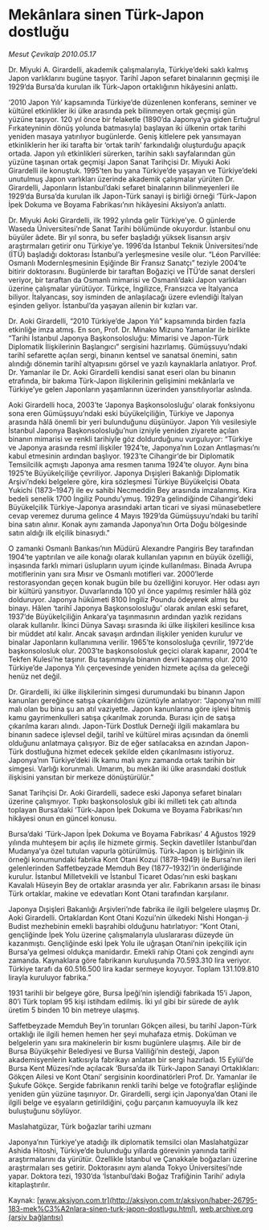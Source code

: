 # Mekânlara sinen Türk-Japon dostluğu

*Mesut Çevikalp 2010.05.17*

<font class="agenda2NewsSpot">
 Dr. Miyuki A. Girardelli, akademik çalışmalarıyla, Türkiye’deki saklı kalmış Japon varlıklarını bugüne taşıyor. Tarihî Japon sefaret binalarının geçmişi ile 1929’da Bursa’da kurulan ilk Türk-Japon ortaklığının hikâyesini anlattı.
</font>
<font class="newsDetail">
 <p class="MsoNormal">
  ‘2010 Japon Yılı’ kapsamında Türkiye’de düzenlenen konferans, seminer ve kültürel etkinlikler iki ülke arasında pek bilinmeyen ortak geçmişi gün yüzüne taşıyor. 120 yıl önce bir felaketle (1890’da Japonya’ya giden Ertuğrul Fırkateyninin dönüş yolunda batmasıyla) başlayan iki ülkenin ortak tarihi yeniden masaya yatırılıyor bugünlerde. Geniş kitlelere pek yansımayan etkinliklerin her iki tarafta bir ‘ortak tarih’ farkındalığı oluşturduğu apaçık ortada. Japon yılı etkinlikleri sürerken, tarihin saklı sayfalarından gün yüzüne taşınan ortak geçmişi Japon Sanat Tarihçisi Dr. Miyuki Aoki Girardelli ile konuştuk. 1995’ten bu yana Türkiye’de yaşayan ve Türkiye’deki unutulmuş Japon varlıkları üzerinde akademik çalışmalar yürüten Dr. Girardelli, Japonların İstanbul’daki sefaret binalarının bilinmeyenleri ile 1929’da Bursa’da kurulan ilk Japon-Türk sanayi iş birliği örneği ‘Türk-Japon İpek Dokuma ve Boyama Fabrikası’nın hikâyesini Aksiyon’a anlattı.
  <span>
  </span>
 </p>
 <p class="MsoNormal">
  Dr. Miyuki Aoki Girardelli, ilk 1992 yılında gelir Türkiye’ye. O günlerde Waseda Üniversitesi’nde Sanat Tarihi bölümünde okuyordur. İstanbul onu büyüler âdete. Bir yıl sonra, bu sefer başladığı yüksek lisansın arşiv araştırmaları getirir onu Türkiye’ye. 1996’da İstanbul Teknik Üniversitesi’nde (İTÜ) başladığı doktorası İstanbul’a yerleşmesine vesile olur. “Léon Parvillée: Osmanlı Modernleşmesinin Eşiğinde Bir Fransız Sanatçı” teziyle 2004’te bitirir doktorasını. Bugünlerde bir taraftan Boğaziçi ve İTÜ’de sanat dersleri veriyor, bir taraftan da Osmanlı mimarisi ve Osmanlı’daki Japon varlıkları üzerine çalışmalar yürütüyor. Türkçe, İngilizce, Fransızca ve İtalyanca biliyor. İtalyancası, soy isminden de anlaşılacağı üzere evlendiği İtalyan eşinden geliyor. İstanbul’da yaşayan ailenin bir kızları var.
 </p>
 <p class="MsoNormal">
  Dr. Aoki Girardelli, “2010 Türkiye’de Japon Yılı” kapsamında birden fazla etkinliğe imza atmış. En son, Prof. Dr. Minako Mizuno Yamanlar ile birlikte “Tarihi İstanbul Japonya Başkonsolosluğu: Mimarisi ve Japon-Türk Diplomatik İlişkilerinin Başlangıcı” sergisini hazırlamış. Gümüşsuyu’ndaki tarihî sefarette açılan sergi, binanın kentsel ve sanatsal önemini, satın alındığı dönemin tarihî altyapısını görsel ve yazılı kaynaklarla anlatıyor. Prof. Dr. Yamanlar ile Dr. Aoki Girardelli kendisi sanat eseri olan bu binanın etrafında, bir bakıma Türk-Japon ilişkilerinin gelişimini mekânlarla ve Türkiye’ye gelen Japonların yaşamlarının üzerinden yansıtılıyorlar aslında.
 </p>
 <p class="MsoNormal">
  Aoki Girardelli hoca, 2003’te ‘Japonya Başkonsolosluğu’ olarak fonksiyonu sona eren Gümüşsuyu’ndaki eski büyükelçiliğin, Türkiye ve Japonya arasında hâlâ önemli bir yeri bulunduğunu düşünüyor. Japon Yılı vesilesiyle İstanbul Japonya Başkonsolosluğu’nun izniyle yeniden ziyarete açılan binanın mimarisi ve renkli tarihiyle göz doldurduğunu vurguluyor: “Türkiye ve Japonya arasında resmî ilişkiler 1924’te, Japonya’nın Lozan Antlaşması’nı kabul etmesinin ardından başlıyor. 1923’te Cihangir’de bir Diplomatik Temsilcilik açmıştı Japonya ama resmen tanıma 1924’te oluyor. Aynı bina 1925’te Büyükelçiliğe çevriliyor. Japonya Dışişleri Bakanlığı Diplomatik Arşivi’ndeki belgelere göre, kira sözleşmesi Türkiye Büyükelçisi Obata Yukichi (1873–1947) ile ev sahibi Necmeddin Bey arasında imzalanmış. Kira bedeli senelik 1700 İngiliz Poundu’ymuş. 1929’a gelindiğinde Cihangir’deki Büyükelçilik Türkiye-Japonya arasındaki artan ticari ve siyasi münasebetlere cevap veremez duruma gelince 4 Mayıs 1929’da Gümüşsuyu’ndaki bu tarihî bina satın alınır. Konak aynı zamanda Japonya’nın Orta Doğu bölgesinde satın aldığı ilk elçilik binasıydı."
 </p>
 <p class="MsoNormal">
  O zamanki Osmanlı Bankası’nın Müdürü Alexandre Pangiris Bey tarafından 1904’te yaptırılan ve aile konağı olarak kullanılan yapının en büyük özelliği, inşasında farklı mimari üslupların uyum içinde kullanılması. Binada Avrupa motiflerinin yanı sıra Mısır ve Osmanlı motifleri var. 2000’lerde restorasyondan geçen konak bugün bile bu özelliğini koruyor. Her odası ayrı bir kültürü yansıtıyor. Duvarlarında 100 yıl önce yapılmış resimler hâlâ göz dolduruyor. Japonya hükûmeti 8100 İngiliz Poundu ödeyerek almış bu binayı. Hâlen ‘tarihî Japonya Başkonsolosluğu’ olarak anılan eski sefaret, 1937’de Büyükelçiliğin Ankara’ya taşınmasının ardından yazlık rezidans olarak kullanılır. İkinci Dünya Savaşı sırasında iki ülke ilişkileri kesilince kısa bir müddet atıl kalır. Ancak savaşın ardından ilişkiler yeniden kurulur ve binalar Japonların kullanımına verilir. 1965’te konsolosluğa çevrilir, 1972’de başkonsolosluk olur. 2003’te başkonsolosluk geçici olarak kapanır, 2004’te Tekfen Kulesi’ne taşınır. Bu taşınmayla binanın devri kapanmış olur. 2010 Türkiye’de Japonya Yılı çerçevesinde yeniden hizmete açılsa da geleceği henüz net değil.
 </p>
 <p class="MsoNormal">
  Dr. Girardelli, iki ülke ilişkilerinin simgesi durumundaki bu binanın Japon kanunları gereğince satışa çıkarıldığını üzüntüyle anlatıyor: “Japonya’nın millî malı olan bu bina şu an atıl vaziyette. Japon kanunlarına göre işlevi bitmiş kamu gayrimenkulleri satışa çıkarılmak zorunda. Burası için de satışa çıkarılma kararı alındı. Japon-Türk Dostluk Derneği ilgili makamlara bu binanın sadece işlevsel değil, tarihî ve kültürel miras açısından da önemli olduğunu anlatmaya çalışıyor. Biz de eğer satılacaksa en azından Japon-Türk dostluğuna hizmet edecek şekilde elden çıkarılmasını istiyoruz. Japonya’nın Türkiye’deki ilk kamu malı aynı zamanda ortak tarihin bir simgesi. Varlığı korunmalı. Umarım, bu mekân iki ülke arasındaki dostluk ilişkisini yansıtan bir merkeze dönüştürülür.”
 </p>
 <p class="MsoNormal">
  Sanat Tarihçisi Dr. Aoki Girardelli, sadece eski Japonya sefaret binaları üzerine çalışmıyor. Tıpkı başkonsolosluk gibi iki milleti tek çatı altında toplayan Bursa’daki ‘Türk-Japon İpek Dokuma ve Boyama Fabrikası’nın hikâyesi onun en güncel konusu.
 </p>
 <p class="MsoNormal">
  Bursa’daki ‘Türk-Japon İpek Dokuma ve Boyama Fabrikası’ 4 Ağustos 1929 yılında muhteşem bir açılış ile hizmete girmiş. Seçkin davetliler İstanbul’dan Mudanya’ya özel tutulan vapurla götürülmüş. Türk-Japon iş birliğinin ilk örneği konumundaki fabrika Kont Otani Kozui (1878–1949) ile Bursa’nın ileri gelenlerinden Saffetbeyzade Memduh Bey (1877–1932)’in önderliğinde kurulur. İstanbul Milletvekili ve İstanbul Ticaret Odası’nın eski başkanı Kavalalı Hüseyin Bey de ortaklar arasında yer alır. Fabrikanın arsası ile binası Türk ortaklar, makine ve edevatları Kont Otani tarafından karşılanır.
  <span>
  </span>
 </p>
 <p class="MsoNormal">
  Japonya Dışişleri Bakanlığı Arşivleri’nde fabrika ile ilgili belgelere ulaşmış Dr. Aoki Girardelli. Ortaklardan Kont Otani Kozui’nin ülkedeki Nishi Hongan-ji Budist mezhebinin emekli başrahibi olduğunu hatırlatıyor: “Kont Otani, gençliğinde İpek Yolu üzerine çalışmalarıyla uluslararası düzeyde ün kazanmıştı. Gençliğinde eski İpek Yolu ile uğraşan Otani’nin ipekçilik için Bursa’ya gelmesi oldukça manidardır. Emekli rahip Otani çok zengindi aynı zamanda. Kaynaklara göre fabrikanın kuruluşunda 70.593.310 lira veriyor. Türkiye tarafı da 60.516.500 lira kadar sermeye koyuyor. Toplam 131.109.810 lirayla kuruluyor fabrika.”
  <span>
  </span>
 </p>
 <p class="MsoNormal">
  1931 tarihli bir belgeye göre, Bursa İpeği’nin işlendiği fabrikada 15’i Japon, 80’i Türk toplam 95 kişi istihdam edilmiş. İki yıl gibi bir sürede de aylık üretim 5 binden 10 bin metreye ulaşmış.
 </p>
 <p class="MsoNormal">
  Saffetbeyzade Memduh Bey’in torunları Gökçen ailesi, bu tarihî Japon-Türk ortaklığı ile ilgili hemen hemen her şeyi muhafaza etmiş. Doküman ve belgelerin yanı sıra makinelerin bir kısmı bugünlere ulaşmış. Aile bir de Bursa Büyükşehir Belediyesi ve Bursa Valiliği’nin desteği, Japon akademisyenlerin katkısıyla fabrikayı anlatan bir sergi hazırladı. 15 Eylül’de Bursa Kent Müzesi’nde açılacak ‘Bursa’da ilk Türk-Japon Sanayi Ortaklıkları: Gökçen Ailesi ve Kont Otani’ sergisinin koordinatörleri Prof. Dr. Yamanlar ile Şukufe Gökçe. Sergide fabrikanın renkli tarihi belge ve fotoğraflar eşliğinde yeniden gün yüzüne taşınıyor. Dr. Girardelli, sergi için Japonya’dan Otani ile ilgili belge ve eşyaların getirildiğini, çoğu parçanın kamuoyuyla ilk kez buluştuğunu söylüyor.
 </p>
 <p class="MsoNormal">
 </p>
 <p class="MsoNormal">
  Maslahatgüzar, Türk boğazlar
  <span>
  </span>
  tarihi uzmanı
 </p>
 <p class="MsoNormal">
 </p>
 <p class="MsoNormal">
  Japonya’nın Türkiye’ye atadığı ilk diplomatik temsilci olan Maslahatgüzar Ashida Hitoshi, Türkiye’de bulunduğu yıllarda görevinin yanında tarihî araştırmalarını da yürütür. Özellikle İstanbul ve Çanakkale boğazları üzerine araştırmaları ses getirir. Doktorasını aynı alanda Tokyo Üniversitesi’nde yapar.
  <span>
  </span>
  Doktora tezi, 1930’da ‘İstanbul’daki Boğaz Trafiğinin Tarihi’ adıyla kitaplaştırılır.
 </p>
</font>

Kaynak: [www.aksiyon.com.tr](http://aksiyon.com.tr/aksiyon/haber-26795-183-mek%C3%A2nlara-sinen-turk-japon-dostlugu.html), [web.archive.org (arşiv bağlantısı)](http://web.archive.org/web/20101210021214/http://aksiyon.com.tr/aksiyon/haber-26795-183-mek%C3%A2nlara-sinen-turk-japon-dostlugu.html)
